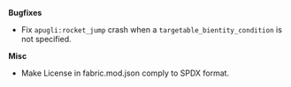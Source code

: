 **Bugfixes**
- Fix `apugli:rocket_jump` crash when a `targetable_bientity_condition` is not specified.

**Misc**
- Make License in fabric.mod.json comply to SPDX format.